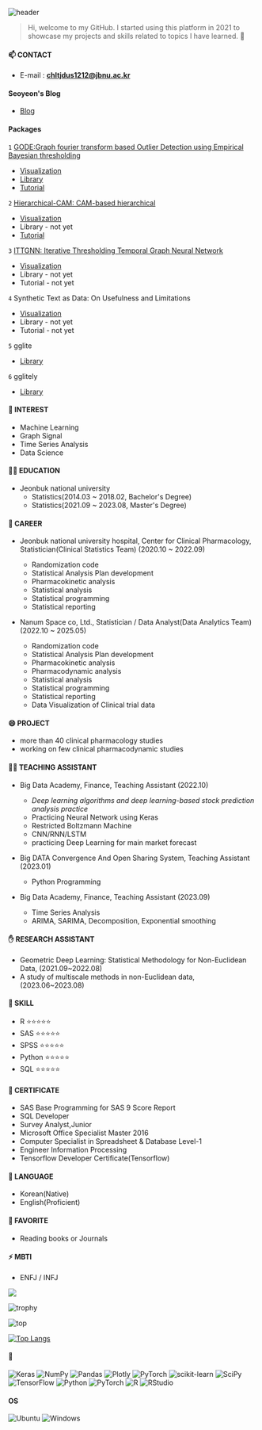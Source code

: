   ![header](https://capsule-render.vercel.app/api?type=shark&color=f7e6fa&section=header&text=SEOYEON's%20GITHUB&Color=A0522D&fontSize=40)

> Hi, welcome to my GitHub. I started using this platform in 2021 to showcase my projects and skills related to topics I have learned. 🦄


#### 📫 CONTACT
- E-mail : **chltjdus1212@jbnu.ac.kr**

#### Seoyeon's Blog
- [Blog](https://seoyeonc.github.io/sy_hub/)

#### Packages
`1` [GODE:Graph fourier transform based Outlier Detection using Empirical Bayesian
thresholding](https://seoyeonc.github.io/GODE_blog/)
- [Visualization](https://seoyeonc.github.io/GODE_dashboard/GODE.html)
- [Library](https://github.com/seoyeonc/GODE)
- [Tutorial](https://seoyeonc.github.io/GODE_blog/posts/2_research/2023-11-27-GODE_Tutorial.html)

`2` [Hierarchical-CAM: CAM-based hierarchical](https://seoyeonc.github.io/HCAM_blog/)
- [Visualization](https://seoyeonc.github.io/HCAM_dashboard/HCAM.html)
- Library - not yet
- [Tutorial](https://seoyeonc.github.io/HCAM_blog/posts/2_research/2023-11-29-HCAM_Tutorial.html)

`3` [ITTGNN: Iterative Thresholding Temporal Graph Neural Network](https://seoyeonc.github.io/ITTGNN_blog/)
- [Visualization](https://seoyeonc.github.io/ITTGNN_dashboard/ITTGNN.html)
- Library - not yet
- Tutorial - not yet

`4` Synthetic Text as Data: On Usefulness and Limitations
- [Visualization](https://seoyeonc.github.io/MBTI_dashboard/results.html)
- Library - not yet
- Tutorial - not yet

`5` gglite
- [Library](https://github.com/seoyeonc/gglite)

`6` gglitely
- [Library](https://github.com/seoyeonc/gglitely)

  
#### 🐥 INTEREST
- Machine Learning
- Graph Signal
- Time Series Analysis
- Data Science

#### 👩‍🎓 EDUCATION
- Jeonbuk national university
  - Statistics(2014.03 ~ 2018.02, Bachelor's Degree)
  - Statistics(2021.09 ~ 2023.08, Master's Degree)

#### 🔭 CAREER
- Jeonbuk national university hospital, Center for Clinical Pharmacology, Statistician(Clinical Statistics Team) (2020.10 ~ 2022.09)
  - Randomization code
  - Statistical Analysis Plan development
  - Pharmacokinetic analysis
  - Statistical analysis
  - Statistical programming
  - Statistical reporting
  
- Nanum Space co, Ltd., Statistician / Data Analyst(Data Analytics Team) (2022.10 ~ 2025.05)
  - Randomization code
  - Statistical Analysis Plan development
  - Pharmacokinetic analysis
  - Pharmacodynamic analysis
  - Statistical analysis
  - Statistical programming
  - Statistical reporting
  - Data Visualization of Clinical trial data

#### 😄 PROJECT
- more than 40 clinical pharmacology studies
- working on few clinical pharmacodynamic studies

#### 👍🏻 TEACHING ASSISTANT
- Big Data Academy, Finance, Teaching Assistant (2022.10)
  - *Deep learning algorithms and deep learning-based stock prediction analysis practice*
  - Practicing Neural Network using Keras
  - Restricted Boltzmann Machine
  - CNN/RNN/LSTM
  - practicing Deep Learning for main market forecast

- Big DATA Convergence And Open Sharing System, Teaching Assistant (2023.01)
  - Python Programming
 
- Big Data Academy, Finance, Teaching Assistant (2023.09)
  - Time Series Analysis
  - ARIMA, SARIMA, Decomposition, Exponential smoothing

#### ✋ RESEARCH ASSISTANT
- Geometric Deep Learning: Statistical Methodology for Non-Euclidean Data, (2021.09~2022.08)
- A study of multiscale methods in non-Euclidean data, (2023.06~2023.08)

#### 🌱 SKILL
- R         ⭐⭐⭐⭐⭐
- SAS       ⭐⭐⭐⭐⭐
- SPSS      ⭐⭐⭐⭐⭐
- Python    ⭐⭐⭐⭐⭐
- SQL       ⭐⭐⭐⭐⭐
 
#### 👯 CERTIFICATE
- SAS Base Programming for SAS 9 Score Report
- SQL Developer
- Survey Analyst,Junior
- Microsoft Office Specialist Master 2016
- Computer Specialist in Spreadsheet & Database Level-1
- Engineer Information Processing
- Tensorflow Developer Certificate(Tensorflow)

#### 💬 LANGUAGE
- Korean(Native)
- English(Proficient)
 
#### 🤔 FAVORITE
- Reading books or Journals

#### ⚡ MBTI
- ENFJ / INFJ

<img src="https://img.shields.io/badge/-iOS-%23000000?logo=Apple&logoColor=white"/>

![trophy](https://github-profile-trophy.vercel.app/?username=seoyeonc)

![top](https://github-readme-stats.vercel.app/api?username=seoyeonc&count_private=true)

[![Top Langs](https://github-readme-stats.vercel.app/api/top-langs/?username=seoyeonc&layout=compact)](https://github.com/anuraghazra/github-readme-stats)

<!--



**seoyeonc/seoyeonc** is a ✨ _special_ ✨ repository because its `README.md` (this file) appears on your GitHub profile.

Here are some ideas to get you started:
Hi there 👋
- 🔭 I’m currently working on ...
- 🌱 I’m currently learning ...
- 👯 I’m looking to collaborate on ...
- 🤔 I’m looking for help with ...
- 💬 Ask me about ...
- 📫 How to reach me: ...
- 😄 Pronouns: ...
- ⚡ Fun fact: ...
-->


#### 👻

![Keras](https://img.shields.io/badge/Keras-%23D00000.svg?style=for-the-badge&logo=Keras&logoColor=white)
![NumPy](https://img.shields.io/badge/numpy-%23013243.svg?style=for-the-badge&logo=numpy&logoColor=white)
![Pandas](https://img.shields.io/badge/pandas-%23150458.svg?style=for-the-badge&logo=pandas&logoColor=white)
![Plotly](https://img.shields.io/badge/Plotly-%233F4F75.svg?style=for-the-badge&logo=plotly&logoColor=white)
![PyTorch](https://img.shields.io/badge/PyTorch-%23EE4C2C.svg?style=for-the-badge&logo=PyTorch&logoColor=white)
![scikit-learn](https://img.shields.io/badge/scikit--learn-%23F7931E.svg?style=for-the-badge&logo=scikit-learn&logoColor=white)
![SciPy](https://img.shields.io/badge/SciPy-%230C55A5.svg?style=for-the-badge&logo=scipy&logoColor=%white)
![TensorFlow](https://img.shields.io/badge/TensorFlow-%23FF6F00.svg?style=for-the-badge&logo=TensorFlow&logoColor=white)
![Python](https://img.shields.io/badge/Python-%233776AB.svg?style=for-the-badge&logo=Python&logoColor=white)
![PyTorch](https://img.shields.io/badge/PyTorch-%23EE4C2C.svg?style=for-the-badge&logo=PyTorch&logoColor=white)
![R](https://img.shields.io/badge/R-%23276DC3.svg?style=for-the-badge&logo=R&logoColor=%white)
![RStudio](https://img.shields.io/badge/RStudio-%2375AADB.svg?style=for-the-badge&logo=RStudio&logoColor=white)

#### OS

![Ubuntu](https://img.shields.io/badge/Ubuntu-E95420?style=for-the-badge&logo=ubuntu&logoColor=white)
![Windows](https://img.shields.io/badge/Windows-0078D6?style=for-the-badge&logo=windows&logoColor=white)
